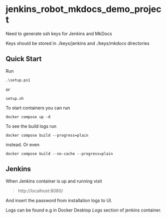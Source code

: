 # jenkins_robot_mkdocs_demo_project


Need to generate ssh keys for Jenkins and MkDocs

Keys should be stored in ./keys/jenkins and ./keys/mkdocs directories

## Quick Start

Run

```
.\setup.ps1
```

or

```commandline
setup.sh
```

To start containers you can run

```commandline
docker compose up -d
```

To see the build logs run 

```commandline
docker compose build --progress=plain
```
instead. Or even

```commandline
docker compose build --no-cache --progress=plain  
```

## Jenkins

When Jenkins container is up and running visit

> http://localhost:8080/

And insert the password from installation logs to UI.

Logs can be found e.g in Docker Desktop *Logs* section of jenkins container.

